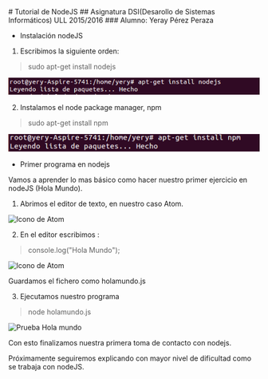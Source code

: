 <meta http-equiv="Content-Type" content="text/html; charset=utf-8"/>
# Tutorial de NodeJS
## Asignatura DSI(Desarollo de Sistemas Informáticos) ULL 2015/2016
### Alumno: Yeray Pérez Peraza

+ Instalación nodeJS

1. Escribimos la siguiente orden:

> sudo apt-get install nodejs

![Instalacion nodejs](img/instalarnodejs.png "sudo apt-get install nodejs")

2. Instalamos el node package manager, npm

> sudo apt-get install npm

![Instalacion npm](img/npm.png "sudo apt-get install npm")

+ Primer programa en nodejs

Vamos a aprender lo mas básico como hacer nuestro primer ejercicio en nodeJS (Hola Mundo).

1. Abrimos el editor de texto, en nuestro caso Atom.

![](img/Atomicon.png "Icono de Atom")

2. En el editor escribimos :

> console.log("Hola Mundo");

![](img/holamundo.png "Icono de Atom")

Guardamos el fichero como holamundo.js

3. Ejecutamos nuestro programa

> node holamundo.js

![](img/HolaMundo.png "Prueba Hola mundo")

Con esto finalizamos nuestra primera toma de contacto con nodejs.

Próximamente seguiremos explicando con mayor nivel de dificultad como se trabaja con nodeJS.
